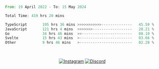 <!--START_SECTION:waka-->

```rust
From: 19 April 2022 - To: 15 May 2024

Total Time: 419 hrs 20 mins

TypeScript       195 hrs 36 mins >>>>>>>>>>>--------------   45.59 %
JavaScript       121 hrs 4 mins  >>>>>>>------------------   28.21 %
Go               34 hrs 46 mins  >>-----------------------   08.10 %
Svelte           15 hrs 43 mins  >------------------------   03.66 %
Other            9 hrs 46 mins   >------------------------   02.28 %
```

<!--END_SECTION:waka-->


<!-- &nbsp;<div align="center">
  [![Spotify](https://supakorn-spotify.vercel.app/api/spotify?background_color=0d1117&border_color=ffffff)](https://open.spotify.com/user/314ljfgc3h2e3vrqtbm3tq35t5zq?si=f93b8de147494e3a)  
</div>
-->

&nbsp;<div align="center">
  [![Instagram](https://img.shields.io/badge/Instagram-E4405F?style=for-the-badge&logo=instagram&logoColor=white)](https://www.instagram.com/supakornigm/)
  [![Discord](https://img.shields.io/badge/Discord-7289DA?style=for-the-badge&logo=discord&logoColor=white)](https://discord.com/users/977487166609457172)
</div>



